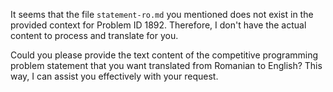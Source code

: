 It seems that the file `statement-ro.md` you mentioned does not exist in the provided context for Problem ID 1892. Therefore, I don't have the actual content to process and translate for you.

Could you please provide the text content of the competitive programming problem statement that you want translated from Romanian to English? This way, I can assist you effectively with your request.